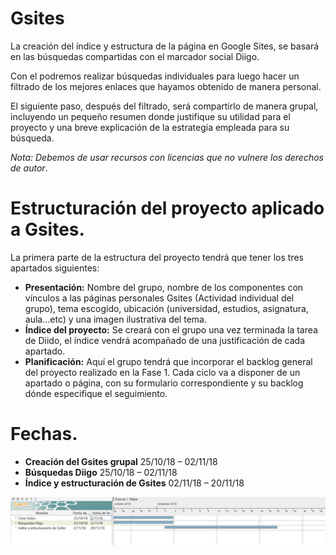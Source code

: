 # Gsites

La creación del índice y estructura de la página en Google Sites, se basará en las búsquedas compartidas con el marcador social Diigo.

Con el podremos realizar búsquedas individuales para luego hacer un filtrado de los mejores enlaces que hayamos obtenido de manera personal.

El siguiente paso, después del filtrado, será compartirlo de manera grupal, incluyendo un pequeño resumen donde justifique su utilidad para el proyecto y una breve explicación de la estrategia empleada para su búsqueda.

*Nota: Debemos de usar recursos con licencias que no vulnere los derechos de autor*.

# Estructuración del proyecto aplicado a Gsites.

La primera parte de la estructura del proyecto tendrá que tener los tres apartados siguientes:
-	**Presentación:** Nombre del grupo, nombre de los componentes con vínculos a las páginas personales Gsites (Actividad individual del grupo), tema escogido, ubicación (universidad, estudios, asignatura, aula…etc) y una imagen ilustrativa del tema. 
-	**Índice del proyecto:** Se creará con el grupo una vez terminada la tarea de Diido, el índice vendrá acompañado de una justificación de cada apartado.
-	**Planificación:** Aquí el grupo tendrá que incorporar el backlog general del proyecto realizado en la Fase 1. Cada ciclo va a disponer de un apartado o página, con su formulario correspondiente y su backlog dónde especifique el seguimiento.

# Fechas. 
* **Creación del Gsites grupal** 25/10/18 – 02/11/18
* **Búsquedas Diigo** 25/10/18 – 02/11/18
* **Índice y estructuración de Gsites**	02/11/18 – 20/11/18

![Cronograma](GSites/images/GanttProject&#32;.png)